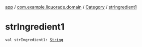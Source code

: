 [app](../../index.md) / [com.example.liquorade.domain](../index.md) / [Category](index.md) / [strIngredient1](./str-ingredient1.md)

# strIngredient1

`val strIngredient1: `[`String`](https://kotlinlang.org/api/latest/jvm/stdlib/kotlin/-string/index.html)